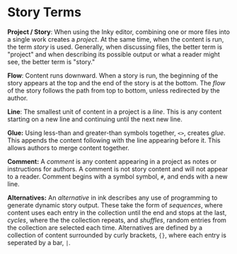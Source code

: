 # Story Terms

**Project / Story**: When using the Inky editor, combining one or more files into a single work creates a *project*. At the same time, when the content is run, the term *story* is used. Generally, when discussing files, the better term is "project" and when describing its possible output or what a reader might see, the better term is "story."

**Flow**: Content runs downward. When a story is run, the beginning of the story appears at the top and the end of the story is at the bottom. The *flow* of the story follows the path from top to bottom, unless redirected by the author.

**Line**: The smallest unit of content in a project is a *line*. This is any content starting on a new line and continuing until the next new line.

**Glue:** Using less-than and greater-than symbols together, `<>`, creates *glue*. This appends the content following with the line appearing before it. This allows authors to merge content together.

**Comment:** A *comment* is any content appearing in a project as notes or instructions for authors. A comment is not story content and will not appear to a reader. Comment begins with a symbol symbol, `#`, and ends with a new line.

**Alternatives:** An *alternative* in ink describes any use of programming to generate dynamic story output. These take the form of *sequences*, where content uses each entry in the collection until the end and stops at the last, *cycles*, where the the collection repeats, and *shuffles*, random entries from the collection are selected each time. Alternatives are defined by a collection of content surrounded by curly brackets, `{}`, where each entry is seperated by a bar, `|`.